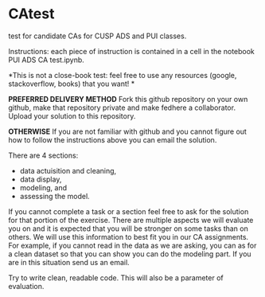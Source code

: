 # CAtest
test for candidate CAs for CUSP ADS and PUI classes.


Instructions: each piece of instruction is contained in a cell in the notebook PUI ADS CA test.ipynb. 

*This is not a close-book test: feel free to use any resources (google, stackoverflow, books) that you want! *

**PREFERRED DELIVERY METHOD**
Fork this github repository on your own github, make that repository private and make fedhere a collaborator. Upload your solution to this repository. 

**OTHERWISE**
If you are not familiar with github and you cannot figure out how to follow the instructions above you can email the solution.

There are 4 sections: 
  - data actuisition and cleaning, 
  - data display, 
  - modeling, and 
  - assessing the model. 


If you cannot complete a task or a section feel free to ask for the solution for that portion of the exercise. There are multiple aspects we will evaluate you on and it is expected that you will be  stronger on some tasks than on others. We will use this information to best fit you in our CA assignments. For example, if you cannot read in the data as we are asking, you can as for a clean dataset so that you can show you can do the modeling part. If you are in this situation send us an email. 

Try to write clean, readable code. This will also be a parameter of evaluation.
